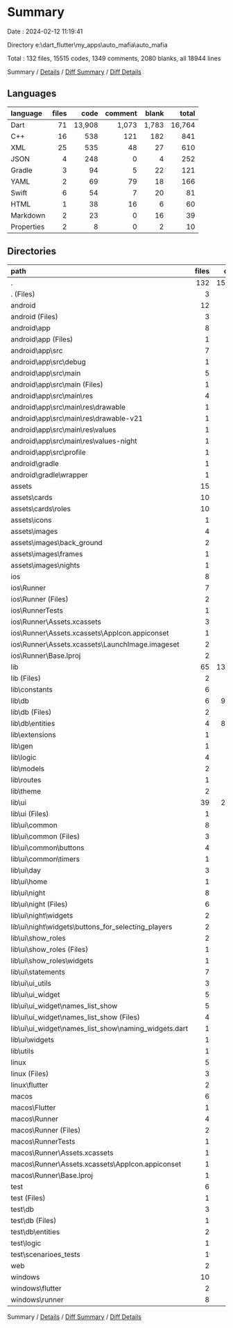 # Summary

Date : 2024-02-12 11:19:41

Directory e:\\dart_flutter\\my_apps\\auto_mafia\\auto_mafia

Total : 132 files,  15515 codes, 1349 comments, 2080 blanks, all 18944 lines

Summary / [Details](details.md) / [Diff Summary](diff.md) / [Diff Details](diff-details.md)

## Languages
| language | files | code | comment | blank | total |
| :--- | ---: | ---: | ---: | ---: | ---: |
| Dart | 71 | 13,908 | 1,073 | 1,783 | 16,764 |
| C++ | 16 | 538 | 121 | 182 | 841 |
| XML | 25 | 535 | 48 | 27 | 610 |
| JSON | 4 | 248 | 0 | 4 | 252 |
| Gradle | 3 | 94 | 5 | 22 | 121 |
| YAML | 2 | 69 | 79 | 18 | 166 |
| Swift | 6 | 54 | 7 | 20 | 81 |
| HTML | 1 | 38 | 16 | 6 | 60 |
| Markdown | 2 | 23 | 0 | 16 | 39 |
| Properties | 2 | 8 | 0 | 2 | 10 |

## Directories
| path | files | code | comment | blank | total |
| :--- | ---: | ---: | ---: | ---: | ---: |
| . | 132 | 15,515 | 1,349 | 2,080 | 18,944 |
| . (Files) | 3 | 89 | 79 | 32 | 200 |
| android | 12 | 161 | 51 | 33 | 245 |
| android (Files) | 3 | 46 | 0 | 11 | 57 |
| android\\app | 8 | 110 | 51 | 21 | 182 |
| android\\app (Files) | 1 | 51 | 5 | 12 | 68 |
| android\\app\\src | 7 | 59 | 46 | 9 | 114 |
| android\\app\\src\\debug | 1 | 3 | 4 | 1 | 8 |
| android\\app\\src\\main | 5 | 53 | 38 | 7 | 98 |
| android\\app\\src\\main (Files) | 1 | 27 | 6 | 1 | 34 |
| android\\app\\src\\main\\res | 4 | 26 | 32 | 6 | 64 |
| android\\app\\src\\main\\res\\drawable | 1 | 4 | 7 | 2 | 13 |
| android\\app\\src\\main\\res\\drawable-v21 | 1 | 4 | 7 | 2 | 13 |
| android\\app\\src\\main\\res\\values | 1 | 9 | 9 | 1 | 19 |
| android\\app\\src\\main\\res\\values-night | 1 | 9 | 9 | 1 | 19 |
| android\\app\\src\\profile | 1 | 3 | 4 | 1 | 8 |
| android\\gradle | 1 | 5 | 0 | 1 | 6 |
| android\\gradle\\wrapper | 1 | 5 | 0 | 1 | 6 |
| assets | 15 | 72 | 0 | 15 | 87 |
| assets\\cards | 10 | 30 | 0 | 10 | 40 |
| assets\\cards\\roles | 10 | 30 | 0 | 10 | 40 |
| assets\\icons | 1 | 9 | 0 | 1 | 10 |
| assets\\images | 4 | 33 | 0 | 4 | 37 |
| assets\\images\\back_ground | 2 | 18 | 0 | 2 | 20 |
| assets\\images\\frames | 1 | 6 | 0 | 1 | 7 |
| assets\\images\\nights | 1 | 9 | 0 | 1 | 10 |
| ios | 8 | 229 | 4 | 13 | 246 |
| ios\\Runner | 7 | 222 | 2 | 9 | 233 |
| ios\\Runner (Files) | 2 | 13 | 0 | 3 | 16 |
| ios\\RunnerTests | 1 | 7 | 2 | 4 | 13 |
| ios\\Runner\\Assets.xcassets | 3 | 148 | 0 | 4 | 152 |
| ios\\Runner\\Assets.xcassets\\AppIcon.appiconset | 1 | 122 | 0 | 1 | 123 |
| ios\\Runner\\Assets.xcassets\\LaunchImage.imageset | 2 | 26 | 0 | 3 | 29 |
| ios\\Runner\\Base.lproj | 2 | 61 | 2 | 2 | 65 |
| lib | 65 | 13,682 | 918 | 1,709 | 16,309 |
| lib (Files) | 2 | 141 | 14 | 17 | 172 |
| lib\\constants | 6 | 348 | 41 | 56 | 445 |
| lib\\db | 6 | 9,020 | 174 | 1,010 | 10,204 |
| lib\\db (Files) | 2 | 726 | 84 | 91 | 901 |
| lib\\db\\entities | 4 | 8,294 | 90 | 919 | 9,303 |
| lib\\extensions | 1 | 12 | 2 | 3 | 17 |
| lib\\gen | 1 | 385 | 95 | 121 | 601 |
| lib\\logic | 4 | 673 | 132 | 116 | 921 |
| lib\\models | 2 | 127 | 0 | 8 | 135 |
| lib\\routes | 1 | 124 | 25 | 7 | 156 |
| lib\\theme | 2 | 66 | 8 | 12 | 86 |
| lib\\ui | 39 | 2,782 | 427 | 357 | 3,566 |
| lib\\ui (Files) | 1 | 11 | 0 | 3 | 14 |
| lib\\ui\\common | 8 | 441 | 103 | 66 | 610 |
| lib\\ui\\common (Files) | 3 | 135 | 3 | 10 | 148 |
| lib\\ui\\common\\buttons | 4 | 261 | 96 | 52 | 409 |
| lib\\ui\\common\\timers | 1 | 45 | 4 | 4 | 53 |
| lib\\ui\\day | 3 | 356 | 17 | 25 | 398 |
| lib\\ui\\home | 1 | 12 | 0 | 2 | 14 |
| lib\\ui\\night | 8 | 768 | 226 | 103 | 1,097 |
| lib\\ui\\night (Files) | 6 | 615 | 115 | 57 | 787 |
| lib\\ui\\night\\widgets | 2 | 153 | 111 | 46 | 310 |
| lib\\ui\\night\\widgets\\buttons_for_selecting_players | 2 | 153 | 111 | 46 | 310 |
| lib\\ui\\show_roles | 2 | 151 | 1 | 15 | 167 |
| lib\\ui\\show_roles (Files) | 1 | 103 | 1 | 11 | 115 |
| lib\\ui\\show_roles\\widgets | 1 | 48 | 0 | 4 | 52 |
| lib\\ui\\statements | 7 | 518 | 37 | 62 | 617 |
| lib\\ui\\ui_utils | 3 | 40 | 7 | 15 | 62 |
| lib\\ui\\ui_widget | 5 | 308 | 26 | 34 | 368 |
| lib\\ui\\ui_widget\\names_list_show | 5 | 308 | 26 | 34 | 368 |
| lib\\ui\\ui_widget\\names_list_show (Files) | 4 | 308 | 26 | 33 | 367 |
| lib\\ui\\ui_widget\\names_list_show\\naming_widgets.dart | 1 | 0 | 0 | 1 | 1 |
| lib\\ui\\widgets | 1 | 177 | 10 | 32 | 219 |
| lib\\utils | 1 | 4 | 0 | 2 | 6 |
| linux | 5 | 98 | 27 | 38 | 163 |
| linux (Files) | 3 | 86 | 18 | 27 | 131 |
| linux\\flutter | 2 | 12 | 9 | 11 | 32 |
| macos | 6 | 446 | 5 | 16 | 467 |
| macos\\Flutter | 1 | 8 | 3 | 4 | 15 |
| macos\\Runner | 4 | 431 | 0 | 8 | 439 |
| macos\\Runner (Files) | 2 | 20 | 0 | 6 | 26 |
| macos\\RunnerTests | 1 | 7 | 2 | 4 | 13 |
| macos\\Runner\\Assets.xcassets | 1 | 68 | 0 | 1 | 69 |
| macos\\Runner\\Assets.xcassets\\AppIcon.appiconset | 1 | 68 | 0 | 1 | 69 |
| macos\\Runner\\Base.lproj | 1 | 343 | 0 | 1 | 344 |
| test | 6 | 226 | 155 | 74 | 455 |
| test (Files) | 1 | 55 | 58 | 14 | 127 |
| test\\db | 3 | 69 | 71 | 30 | 170 |
| test\\db (Files) | 1 | 0 | 23 | 8 | 31 |
| test\\db\\entities | 2 | 69 | 48 | 22 | 139 |
| test\\logic | 1 | 1 | 0 | 1 | 2 |
| test\\scenarioes_tests | 1 | 101 | 26 | 29 | 156 |
| web | 2 | 73 | 16 | 7 | 96 |
| windows | 10 | 439 | 94 | 143 | 676 |
| windows\\flutter | 2 | 11 | 9 | 11 | 31 |
| windows\\runner | 8 | 428 | 85 | 132 | 645 |

Summary / [Details](details.md) / [Diff Summary](diff.md) / [Diff Details](diff-details.md)